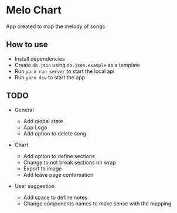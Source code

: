 # Melo Chart

App created to map the melody of songs

## How to use

- Install dependencies
- Create `db.json` using `db.json.example` as a template
- Run `yarn run server` to start the local api
- Run `yarn dev` to start the app

## TODO

- General
  - Add global state
  - App Logo
  - Add option to delete song

- Chart
  - Add option to define sections
  - Change to not break sections on wrap
  - Export to image
  - Add leave page confirmation

- User suggestion
  - Add space to define notes
  - Change components names to make sense with the mapping
